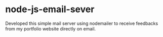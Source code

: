 # node-js-email-sever
Developed this simple mail server using nodemailer to receive feedbacks from my portfolio website directly on email.
